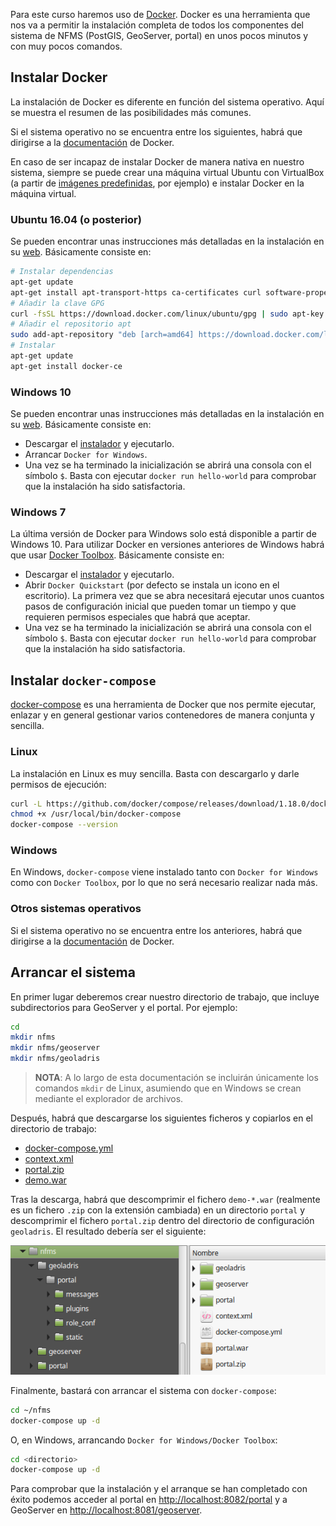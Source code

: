 Para este curso haremos uso de [Docker](https://www.docker.com). Docker es una herramienta que nos va a permitir la instalación completa de todos los componentes del sistema de NFMS (PostGIS, GeoServer, portal) en unos pocos minutos y con muy pocos comandos.

## Instalar Docker

La instalación de Docker es diferente en función del sistema operativo. Aquí se muestra el resumen de las posibilidades más comunes.

Si el sistema operativo no se encuentra entre los siguientes, habrá que dirigirse a la [documentación](https://docs.docker.com/engine/installation/) de Docker.

En caso de ser incapaz de instalar Docker de manera nativa en nuestro sistema, siempre se puede crear una máquina virtual Ubuntu con VirtualBox (a partir de [imágenes predefinidas](https://www.osboxes.org/virtualbox-images/), por ejemplo) e instalar Docker en la máquina virtual.

### Ubuntu 16.04 (o posterior)

Se pueden encontrar unas instrucciones más detalladas en la instalación en su [web](https://docs.docker.com/engine/installation/linux/docker-ce/ubuntu/). Básicamente consiste en:

```bash
# Instalar dependencias
apt-get update
apt-get install apt-transport-https ca-certificates curl software-properties-common
# Añadir la clave GPG
curl -fsSL https://download.docker.com/linux/ubuntu/gpg | sudo apt-key add -
# Añadir el repositorio apt
sudo add-apt-repository "deb [arch=amd64] https://download.docker.com/linux/ubuntu $(lsb_release -cs) stable"
# Instalar
apt-get update
apt-get install docker-ce
```

### Windows 10

Se pueden encontrar unas instrucciones más detalladas en la instalación en su [web](https://docs.docker.com/docker-for-windows/install/). Básicamente consiste en:

* Descargar el [instalador](https://download.docker.com/win/stable/Docker%20for%20Windows%20Installer.exe) y ejecutarlo.
* Arrancar `Docker for Windows`.
* Una vez se ha terminado la inicialización se abrirá una consola con el símbolo `$`. Basta con ejecutar `docker run hello-world` para comprobar que la instalación ha sido satisfactoria.

### Windows 7

La última versión de Docker para Windows solo está disponible a partir de Windows 10. Para utilizar Docker en versiones anteriores de Windows habrá que usar [Docker Toolbox](https://docs.docker.com/toolbox/toolbox_install_windows). Básicamente consiste en:

* Descargar el [instalador](https://download.docker.com/win/stable/DockerToolbox.exe) y ejecutarlo.
* Abrir `Docker Quickstart` (por defecto se instala un icono en el escritorio). La primera vez que se abra necesitará ejecutar unos cuantos pasos de configuración inicial que pueden tomar un tiempo y que requieren permisos especiales que habrá que aceptar.
* Una vez se ha terminado la inicialización se abrirá una consola con el símbolo `$`. Basta con ejecutar `docker run hello-world` para comprobar que la instalación ha sido satisfactoria.

## Instalar `docker-compose`

[docker-compose](https://docs.docker.com/compose/) es una herramienta de Docker que nos permite ejecutar, enlazar y en general gestionar varios contenedores de manera conjunta y sencilla.

### Linux

La instalación en Linux es muy sencilla. Basta con descargarlo y darle permisos de ejecución:

```bash
curl -L https://github.com/docker/compose/releases/download/1.18.0/docker-compose-`uname -s`-`uname -m` -o /usr/local/bin/docker-compose
chmod +x /usr/local/bin/docker-compose
docker-compose --version
```

### Windows

En Windows, `docker-compose` viene instalado tanto con `Docker for Windows` como con `Docker Toolbox`, por lo que no será necesario realizar nada más.

### Otros sistemas operativos

Si el sistema operativo no se encuentra entre los anteriores, habrá que dirigirse a la [documentación](https://docs.docker.com/compose/install/) de Docker.

## Arrancar el sistema

En primer lugar deberemos crear nuestro directorio de trabajo, que incluye subdirectorios para GeoServer y el portal. Por ejemplo:

```bash
cd
mkdir nfms
mkdir nfms/geoserver
mkdir nfms/geoladris
```

> **NOTA**: A lo largo de esta documentación se incluirán únicamente los comandos `mkdir` de Linux, asumiendo que en Windows se crean mediante el explorador de archivos.


Después, habrá que descargarse los siguientes ficheros y copiarlos en el directorio de trabajo:

* [docker-compose.yml](static/docker-compose.yml)
* [context.xml](static/context.xml)
* [portal.zip](static/portal.zip)
* [demo.war](https://repo1.maven.org/maven2/com/github/geoladris/apps/demo/7.0.0/demo-7.0.0.war)

Tras la descarga, habrá que descomprimir el fichero `demo-*.war` (realmente es un fichero `.zip` con la extensión cambiada) en un directorio `portal` y descomprimir el fichero `portal.zip` dentro del directorio de configuración `geoladris`. El resultado debería ser el siguiente:

![](static/workdir.png)

Finalmente, bastará con arrancar el sistema con `docker-compose`:

```bash
cd ~/nfms
docker-compose up -d
```

O, en Windows, arrancando `Docker for Windows/Docker Toolbox`:

```bash
cd <directorio>
docker-compose up -d
```

Para comprobar que la instalación y el arranque se han completado con éxito podemos acceder al portal en [http://localhost:8082/portal](http://localhost:8082/portal) y a GeoServer en [http://localhost:8081/geoserver](http://localhost:8081/geoserver).
